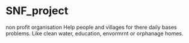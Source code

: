 # SNF_project
non profit organisation
Help people and villages for there daily bases problems. Like clean water, education, envormrnt or orphanage homes.
